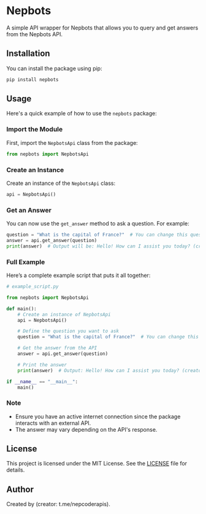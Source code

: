 
# Nepbots

A simple API wrapper for Nepbots that allows you to query and get answers from the Nepbots API.

## Installation

You can install the package using pip:

```bash
pip install nepbots
```

## Usage

Here's a quick example of how to use the `nepbots` package:

### Import the Module

First, import the `NepbotsApi` class from the package:

```python
from nepbots import NepbotsApi
```

### Create an Instance

Create an instance of the `NepbotsApi` class:

```python
api = NepbotsApi()
```

### Get an Answer

You can now use the `get_answer` method to ask a question. For example:

```python
question = "What is the capital of France?"  # You can change this question to anything you like.
answer = api.get_answer(question)
print(answer)  # Output will be: Hello! How can I assist you today? (creator: glitchyapi)
```

### Full Example

Here’s a complete example script that puts it all together:

```python
# example_script.py

from nepbots import NepbotsApi

def main():
    # Create an instance of NepbotsApi
    api = NepbotsApi()

    # Define the question you want to ask
    question = "What is the capital of France?"  # You can change this to any question

    # Get the answer from the API
    answer = api.get_answer(question)

    # Print the answer
    print(answer)  # Output: Hello! How can I assist you today? (creator: glitchyapi)

if __name__ == "__main__":
    main()
```

### Note

- Ensure you have an active internet connection since the package interacts with an external API.
- The answer may vary depending on the API's response.

## License

This project is licensed under the MIT License. See the [LICENSE](LICENSE) file for details.

## Author

Created by (creator: t.me/nepcoderapis).
```

